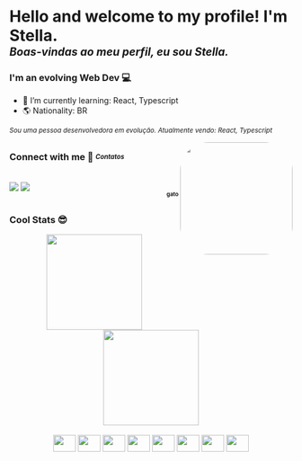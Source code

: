 # Hello and welcome to my profile! I'm Stella. <br><sub><sup><em>Boas-vindas ao meu perfil, eu sou Stella.</em></sup></sub>

### I'm an evolving Web Dev 💻
- 🌱 I’m currently learning: React, Typescript
- 🌎 Nationality: BR

<sub><em>Sou uma pessoa desenvolvedora em evolução. Atualmente vendo: React, Typescript</em></sub>

<img align="right" height="200" style="border-radius: 50px;" src="https://i.imgur.com/CLUODaY.jpg">

##

### Connect with me 👥 <sub><sup><em>Contatos</em></sup></sub>

<div style="display: inline_block"><br>
  <a href = "mailto:stellalleal@gmail.com" target="_blank"><img align="center" src="https://img.shields.io/badge/Gmail-D14836?style=for-the-badge&logo=gmail&logoColor=white"></a>
  <a href="https://www.linkedin.com/in/stelleal" target="_blank"><img align="center" src="https://img.shields.io/badge/LinkedIn-0077B5?style=for-the-badge&logo=linkedin&logoColor=white"></a>
  <div align="right"><sub><sup><strong>gato</strong></sup></sub></div>
</div>


##

### Cool Stats 😎

<div align="center">
  <a href="https://github.com/stelleal">
  <img height="170em" src="https://github-readme-stats.vercel.app/api?username=stelleal&show_icons=true&theme=dracula&include_all_commits=true&count_private=true"/>
  <img height="170em" src="https://github-readme-stats.vercel.app/api/top-langs/?username=stelleal&langs_count=7&theme=dracula"/>
  </a>
</div>
  
<div align="center" style="display: inline_block"><br>
  <img align="center" height="30" width="40" src="https://cdn.jsdelivr.net/gh/devicons/devicon/icons/javascript/javascript-original.svg">
  <img align="center" height="30" width="40" src="https://cdn.jsdelivr.net/gh/devicons/devicon/icons/typescript/typescript-original.svg">
  <img align="center" height="30" width="40" src="https://cdn.jsdelivr.net/gh/devicons/devicon/icons/html5/html5-original.svg">
  <img align="center" height="30" width="40" src="https://cdn.jsdelivr.net/gh/devicons/devicon/icons/css3/css3-original.svg">
  <img align="center" height="30" width="40" src="https://cdn.jsdelivr.net/gh/devicons/devicon/icons/nodejs/nodejs-original.svg">
  <img align="center" height="30" width="40" src="https://cdn.jsdelivr.net/gh/devicons/devicon/icons/react/react-original.svg">
  <img align="center" height="30" width="40" src="https://cdn.jsdelivr.net/gh/devicons/devicon/icons/express/express-original.svg">
  <img align="center" height="30" width="40" src="https://cdn.jsdelivr.net/gh/devicons/devicon/icons/mysql/mysql-original.svg">
</div>


  
  ##
  

